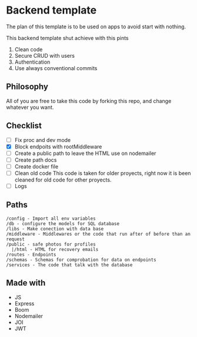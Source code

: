# Backend template

The plan of this template is to be used on apps to avoid start with nothing.

This backend template shut achieve with this pints

1. Clean code
2. Secure CRUD with users
3. Authentication
4. Use always conventional commits

## Philosophy

All of you are free to take this code by forking this repo, and change whatever you want.

## Checklist

* [ ] Fix proc and dev mode
* [x] Block endpoits with rootMiddleware
* [ ] Create a public path to leave the HTML use on nodemailer
* [ ] Create path docs
* [ ] Create docker file
* [ ] Clean old code
  This code is taken for older proyects, right now it is been cleaned for old code for other proyects.
* [ ] Logs

## Paths

```
/config - Import all env variables
/db - configure the models for SQL database
/libs - Make conection with data base
/middleware - Middlewares or the code that run after of before than an request
/public - safe photos for profiles
  |/html - HTML for recovery emails
/routes - Endpoints
/schemas - Schemas for comprobation for data on endpoints
/services - The code that talk with the database
```

## Made with

* JS
* Express
* Boom
* Nodemailer
* JOI
* JWT
